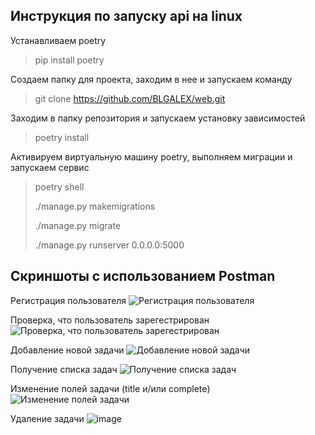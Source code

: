 ## Инструкция по запуску api на linux

Устанавливаем poetry
> pip install poetry

Создаем папку для проекта, заходим в нее и запускаем команду 
> git clone https://github.com/BLGALEX/web.git

Заходим в папку репозитория и запускаем установку зависимостей
> poetry install

Активируем виртуальную машину poetry, выполняем миграции и запускаем сервис
> poetry shell
> 
> ./manage.py makemigrations
> 
> ./manage.py migrate
> 
> ./manage.py  runserver 0.0.0.0:5000



## Скриншоты с использованием Postman

Регистрация пользователя
![Регистрация пользователя](https://user-images.githubusercontent.com/58458024/152281582-aef61d98-b92e-4131-bc25-3b5252e3841d.png)

Проверка, что пользователь зарегестрирован
![Проверка, что пользователь зарегестрирован](https://user-images.githubusercontent.com/58458024/152282623-67b90923-06e6-44db-a081-3dfec6e84232.png)

Добавление новой задачи
![Добавление новой задачи](https://user-images.githubusercontent.com/58458024/152282852-2332ef08-7f00-4e4a-a89b-bdb898f09c9d.png)

Получение списка задач
![Получение списка задач](https://user-images.githubusercontent.com/58458024/152283045-150edd52-966c-45e3-8be9-332fefd562e4.png)

Изменение полей задачи (title и/или complete)
![Изменение полей задачи](https://user-images.githubusercontent.com/58458024/152283256-cb696979-5d49-486d-9536-fb3ca38873f0.png)

Удаление задачи
![image](https://user-images.githubusercontent.com/58458024/152283325-933d2261-d87f-4b3f-b16f-44dc58a03036.png)
